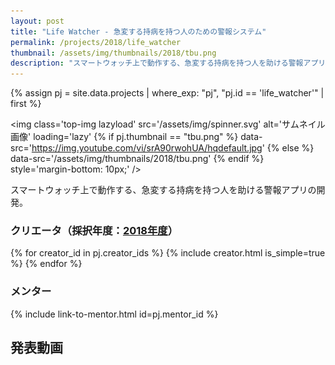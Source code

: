 ```yaml
---
layout: post
title: "Life Watcher - 急変する持病を持つ人のための警報システム"
permalink: /projects/2018/life_watcher
thumbnail: /assets/img/thumbnails/2018/tbu.png
description: "スマートウォッチ上で動作する、急変する持病を持つ人を助ける警報アプリの開発。"
---
```


{% assign pj = site.data.projects | where_exp: "pj", "pj.id == 'life_watcher'" | first %}

<img class='top-img lazyload' src='/assets/img/spinner.svg' alt='サムネイル画像' loading='lazy'
{% if pj.thumbnail == "tbu.png" %} data-src='https://img.youtube.com/vi/srA90rwohUA/hqdefault.jpg'
{% else %}                         data-src='/assets/img/thumbnails/2018/tbu.png'
{% endif %}                        style='margin-bottom: 10px;' />

スマートウォッチ上で動作する、急変する持病を持つ人を助ける警報アプリの開発。

### クリエータ（採択年度：<a href='/projects/2018'>2018年度</a>）
<p>
{% for creator_id in pj.creator_ids %}
  {% include creator.html is_simple=true %}
{% endfor %}
</p>

### メンター
<p>{% include link-to-mentor.html id=pj.mentor_id %}</p>

## 発表動画
<div class="youtube">
  <iframe width="560" height="315" class="lazyload" data-src="https://www.youtube.com/embed/srA90rwohUA?rel=0" frameborder="0" allowfullscreen=""></iframe>
</div>

